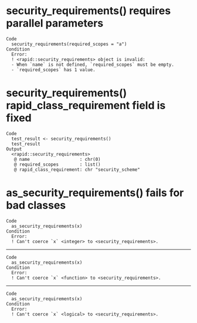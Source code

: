 # security_requirements() requires parallel parameters

    Code
      security_requirements(required_scopes = "a")
    Condition
      Error:
      ! <rapid::security_requirements> object is invalid:
      - When `name` is not defined, `required_scopes` must be empty.
      - `required_scopes` has 1 value.

# security_requirements() rapid_class_requirement field is fixed

    Code
      test_result <- security_requirements()
      test_result
    Output
      <rapid::security_requirements>
       @ name                   : chr(0) 
       @ required_scopes        : list()
       @ rapid_class_requirement: chr "security_scheme"

# as_security_requirements() fails for bad classes

    Code
      as_security_requirements(x)
    Condition
      Error:
      ! Can't coerce `x` <integer> to <security_requirements>.

---

    Code
      as_security_requirements(x)
    Condition
      Error:
      ! Can't coerce `x` <function> to <security_requirements>.

---

    Code
      as_security_requirements(x)
    Condition
      Error:
      ! Can't coerce `x` <logical> to <security_requirements>.

